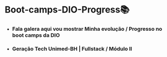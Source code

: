 # Boot-camps-DIO-Progress:books:
- ### Fala galera aqui vou mostrar Minha evolução / Progresso no boot camps da DIO

- ### Geração Tech Unimed-BH | Fullstack / Módulo II

  